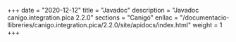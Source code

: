 +++
date        = "2020-12-12"
title       = "Javadoc"
description = "Javadoc canigo.integration.pica 2.2.0"
sections    = "Canigó"
enllac		= "/documentacio-llibreries/canigo.integration.pica/2.2.0/site/apidocs/index.html"
weight		= 1
+++
